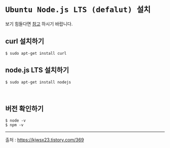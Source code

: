 # `Ubuntu Node.js LTS (defalut) 설치`

보기 힘들다면 [참고](https://blog.naver.com/tjddjs90/221879895190) 하시기 바랍니다.

## curl 설치하기

```
$ sudo apt-get install curl
```

## node.js LTS 설치하기

```
$ sudo apt-get install nodejs
```

​

## 버전 확인하기

```
$ node -v
$ npm -v
```

---

출처 : https://kjwsx23.tistory.com/369
